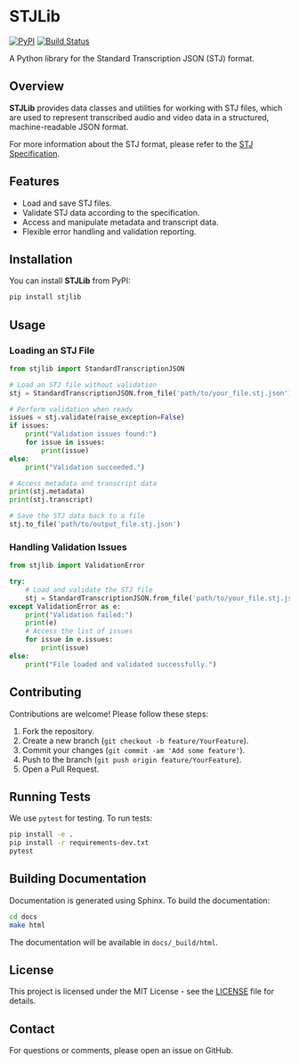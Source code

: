 # STJLib

[![PyPI](https://img.shields.io/pypi/v/stjlib)](https://pypi.org/project/stjlib/)
[![Build Status](https://github.com/yourusername/stjlib/actions/workflows/python-package.yml/badge.svg)](https://github.com/yourusername/stjlib/actions)

A Python library for the Standard Transcription JSON (STJ) format.

## Overview

**STJLib** provides data classes and utilities for working with STJ files, which are used to represent transcribed audio and video data in a structured, machine-readable JSON format.

For more information about the STJ format, please refer to the [STJ Specification](https://github.com/yaniv-golan/STJ).

## Features

- Load and save STJ files.
- Validate STJ data according to the specification.
- Access and manipulate metadata and transcript data.
- Flexible error handling and validation reporting.

## Installation

You can install **STJLib** from PyPI:

```bash
pip install stjlib
```

## Usage

### Loading an STJ File

```python
from stjlib import StandardTranscriptionJSON

# Load an STJ file without validation
stj = StandardTranscriptionJSON.from_file('path/to/your_file.stj.json')

# Perform validation when ready
issues = stj.validate(raise_exception=False)
if issues:
    print("Validation issues found:")
    for issue in issues:
        print(issue)
else:
    print("Validation succeeded.")

# Access metadata and transcript data
print(stj.metadata)
print(stj.transcript)

# Save the STJ data back to a file
stj.to_file('path/to/output_file.stj.json')
```

### Handling Validation Issues

```python
from stjlib import ValidationError

try:
    # Load and validate the STJ file
    stj = StandardTranscriptionJSON.from_file('path/to/your_file.stj.json', validate=True)
except ValidationError as e:
    print("Validation failed:")
    print(e)
    # Access the list of issues
    for issue in e.issues:
        print(issue)
else:
    print("File loaded and validated successfully.")
```

## Contributing

Contributions are welcome! Please follow these steps:

1. Fork the repository.
2. Create a new branch (`git checkout -b feature/YourFeature`).
3. Commit your changes (`git commit -am 'Add some feature'`).
4. Push to the branch (`git push origin feature/YourFeature`).
5. Open a Pull Request.

## Running Tests

We use `pytest` for testing. To run tests:

```bash
pip install -e .
pip install -r requirements-dev.txt
pytest
```

## Building Documentation

Documentation is generated using Sphinx. To build the documentation:

```bash
cd docs
make html
```

The documentation will be available in `docs/_build/html`.

## License

This project is licensed under the MIT License - see the [LICENSE](LICENSE) file for details.

## Contact

For questions or comments, please open an issue on GitHub.
